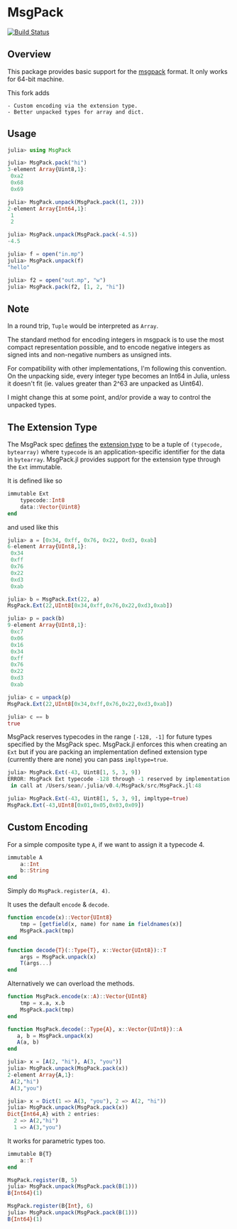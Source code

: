# MsgPack

[![Build Status](https://travis-ci.org/colinfang/MsgPack.jl.svg?branch=master)](https://travis-ci.org/colinfang/MsgPack.jl)

## Overview

This package provides basic support for the [msgpack](http://msgpack.org) format. It only works for 64-bit machine.

This fork adds

    - Custom encoding via the extension type.
    - Better unpacked types for array and dict.

## Usage

```julia
julia> using MsgPack

julia> MsgPack.pack("hi")
3-element Array{Uint8,1}:
 0xa2
 0x68
 0x69

julia> MsgPack.unpack(MsgPack.pack((1, 2)))
2-element Array{Int64,1}:
 1
 2

julia> MsgPack.unpack(MsgPack.pack(-4.5))
-4.5

julia> f = open("in.mp")
julia> MsgPack.unpack(f)
"hello"

julia> f2 = open("out.mp", "w")
julia> MsgPack.pack(f2, [1, 2, "hi"])

```

## Note

In a round trip, `Tuple` would be interpreted as `Array`.

The standard method for encoding integers in msgpack is to use the most compact representation possible, and to encode negative integers as signed ints and non-negative numbers as unsigned ints.

For compatibility with other implementations, I'm following this convention.  On the unpacking side, every integer type becomes an Int64 in Julia, unless it doesn't fit (ie. values greater than 2^63 are unpacked as Uint64).

I might change this at some point, and/or provide a way to control the unpacked types.

## The Extension Type

The MsgPack spec [defines](https://github.com/msgpack/msgpack/blob/master/spec.md#formats-ext) the [extension type](https://github.com/msgpack/msgpack/blob/master/spec.md#types-extension-type) to be a tuple of `(typecode, bytearray)` where `typecode` is an application-specific identifier for the data in `bytearray`. MsgPack.jl provides support for the extension type through the `Ext` immutable.

It is defined like so

```julia
immutable Ext
    typecode::Int8
    data::Vector{Uint8}
end
```

and used like this

```julia
julia> a = [0x34, 0xff, 0x76, 0x22, 0xd3, 0xab]
6-element Array{UInt8,1}:
 0x34
 0xff
 0x76
 0x22
 0xd3
 0xab

julia> b = MsgPack.Ext(22, a)
MsgPack.Ext(22,UInt8[0x34,0xff,0x76,0x22,0xd3,0xab])

julia> p = pack(b)
9-element Array{UInt8,1}:
 0xc7
 0x06
 0x16
 0x34
 0xff
 0x76
 0x22
 0xd3
 0xab

julia> c = unpack(p)
MsgPack.Ext(22,UInt8[0x34,0xff,0x76,0x22,0xd3,0xab])

julia> c == b
true
```

MsgPack reserves typecodes in the range `[-128, -1]` for future types specified by the MsgPack spec. MsgPack.jl enforces this when creating an `Ext` but if you are packing an implementation defined extension type (currently there are none) you can pass `impltype=true`.

```julia
julia> MsgPack.Ext(-43, Uint8[1, 5, 3, 9])
ERROR: MsgPack Ext typecode -128 through -1 reserved by implementation
 in call at /Users/sean/.julia/v0.4/MsgPack/src/MsgPack.jl:48

julia> MsgPack.Ext(-43, Uint8[1, 5, 3, 9], impltype=true)
MsgPack.Ext(-43,UInt8[0x01,0x05,0x03,0x09])
```


## Custom Encoding

For a simple composite type `A`, if we want to assign it a typecode 4.

```julia
immutable A
    a::Int
    b::String
end
```

Simply do `MsgPack.register(A, 4)`.

It uses the default `encode` & `decode`.

```julia
function encode(x)::Vector{UInt8}
    tmp = [getfield(x, name) for name in fieldnames(x)]
    MsgPack.pack(tmp)
end

function decode{T}(::Type{T}, x::Vector{UInt8})::T
    args = MsgPack.unpack(x)
    T(args...)
end
```

Alternatively we can overload the methods.

```julia
function MsgPack.encode(x::A)::Vector{UInt8}
    tmp = x.a, x.b
    MsgPack.pack(tmp)
end

function MsgPack.decode(::Type{A}, x::Vector{UInt8})::A
   a, b = MsgPack.unpack(x)
   A(a, b)
end

julia> x = [A(2, "hi"), A(3, "you")]
julia> MsgPack.unpack(MsgPack.pack(x))
2-element Array{A,1}:
 A(2,"hi")
 A(3,"you")

julia> x = Dict(1 => A(3, "you"), 2 => A(2, "hi"))
julia> MsgPack.unpack(MsgPack.pack(x))
Dict{Int64,A} with 2 entries:
  2 => A(2,"hi")
  1 => A(3,"you")
```

It works for parametric types too.

```julia
immutable B{T}
    a::T
end

MsgPack.register(B, 5)
julia> MsgPack.unpack(MsgPack.pack(B(1)))
B{Int64}(1)

MsgPack.register(B{Int}, 6)
julia> MsgPack.unpack(MsgPack.pack(B(1)))
B{Int64}(1)
```
